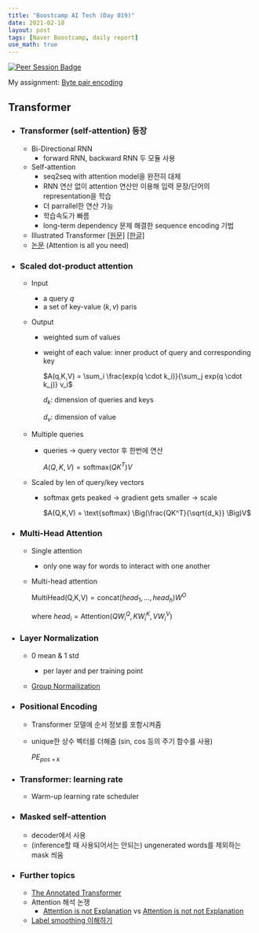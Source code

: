 ```yaml
---
title: "Boostcamp AI Tech (Day 019)"
date: 2021-02-18
layout: post
tags: [Naver Boostcamp, daily report]
use_math: true
---
```


[![Peer Session Badge](https://img.shields.io/badge/Peer%20Session-CC527A?style=flat)](../peer_session/day019.html)

My assignment: [Byte pair encoding](https://colab.research.google.com/drive/1tIj3zyJJp0z_D6cSvkvkSfNbfbzTJCG_?usp=sharing)

## Transformer
* ### Transformer (self-attention) 등장
    * Bi-Directional RNN
        * forward RNN, backward RNN 두 모듈 사용
    * Self-attention
        * seq2seq with attention model을 완전히 대체
        * RNN 연산 없이 attention 연산만 이용해 입력 문장/단어의 representation을 학습
        * 더 parrallel한 연산 가능
        * 학습속도가 빠름
        * long-term dependency 문제 해결한 sequence encoding 기법
    * Illustrated Transformer [[원문]](http://jalammar.github.io/illustrated-transformer/) [[한글]](https://nlpinkorean.github.io/illustrated-transformer/)
    * [논문](https://arxiv.org/abs/1706.03762) (Attention is all you need)

* ### Scaled dot-product attention
    * Input
        * a query $q$
        * a set of key-value $(k,v)$ paris
    * Output
        * weighted sum of values
        * weight of each value: inner product of query and corresponding key

            $A(q,K,V) = \sum_i \frac{exp(q \cdot k_i)}{\sum_j exp(q \cdot k_j)} v_i$

            $d_k$: dimension of queries and keys
            
            $d_v$: dimension of value

    * Multiple queries
        * queries $\rightarrow$ query vector 후 한번에 연산

            $A(Q,K,V) = \text{softmax}(QK^T)V$

    * Scaled by len of query/key vectors

        * softmax gets peaked $\rightarrow$ gradient gets smaller $\rightarrow$ scale

            $A(Q,K,V) = \text{softmax} \Big(\frac{QK^T}{\sqrt{d_k}} \Big)V$

* ### Multi-Head Attention
    * Single attention
        * only one way for words to interact with one another

    * Multi-head attention

        $\text{MultiHead(Q,K,V)} = \text{concat}(head_1, \dots, head_h) W^O$

        where $head_i = \text{Attention}(QW_i^Q, KW_i^K, VW_i^V)$

* ### Layer Normalization
    * 0 mean & 1 std
        * per layer and per training point

    * [Group Normailization](https://openaccess.thecvf.com/content_ECCV_2018/papers/Yuxin_Wu_Group_Normalization_ECCV_2018_paper.pdf)

* ### Positional Encoding
    * Transformer 모델에 순서 정보를 포함시켜줌
    * unique한 상수 벡터를 더해줌 (sin, cos 등의 주기 함수를 사용)
        
        $PE_{pos + k}$

* ### Transformer: learning rate
    * Warm-up learning rate scheduler 

* ### Masked self-attention
    * decoder에서 사용
    * (inference할 때 사용되어서는 안되는) ungenerated words를 제외하는 mask 씌움

* ### Further topics
    * [The Annotated Transformer](http://nlp.seas.harvard.edu/2018/04/03/attention.html)
    * Attention 해석 논쟁
        * [Attention is not Explanation](https://arxiv.org/pdf/1902.10186.pdf) vs [Attention is not not Explanation](https://www.aclweb.org/anthology/D19-1002.pdf)
    * [Label smoothing 이해하기](https://ratsgo.github.io/insight-notes/docs/interpretable/smoothing)